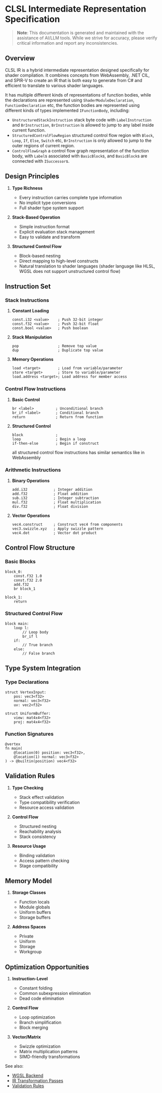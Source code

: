 # CLSL Intermediate Representation Specification

> **Note**: This documentation is generated and maintained with the assistance of AI/LLM tools. While we strive for accuracy, please verify critical information and report any inconsistencies.

## Overview

CLSL IR is a hybrid intermediate representation designed specifically for shader compilation. It combines concepts from WebAssembly, .NET CIL, and SPIR-V to create an IR that is both easy to generate from C# and efficient to translate to various shader languages.

It has multiple different kinds of representations of function bodies,
while the declarations are represented using `ShaderModuleDeclaration`, `FunctionDeclaration` etc,
the function bodies are represented using different kinds of types implemented `IFunctionBody`, including:

* `UnstructuredStackInstruction` stack byte code with `LabelInstruction` and `BrInstruction`, `BrInstruction` is allowed to jump to any label inside current function.
* `StructuredControlFlowRegion` structured control flow region with `Block`, `Loop`, `If`, `Else`, `Switch` etc, `BrInstruction` is only allowed to jump to the outer regions of current region.
* `ControlFlowGraph` a control flow graph representation of the function body,
with `Label`s associated with `BasicBlock`s,
and `BasicBlock`s are connected with `ISuccessor`s.


## Design Principles

1. **Type Richness**
   - Every instruction carries complete type information
   - No implicit type conversions
   - Full shader type system support

2. **Stack-Based Operation**
   - Simple instruction format
   - Explicit evaluation stack management
   - Easy to validate and transform

3. **Structured Control Flow**
   - Block-based nesting
   - Direct mapping to high-level constructs
   - Natural translation to shader languages (shader language like HLSL, WGSL does not support unstructured control flow)

## Instruction Set

### Stack Instructions

1. **Constant Loading**
   ```
   const.i32 <value>    ; Push 32-bit integer
   const.f32 <value>    ; Push 32-bit float
   const.bool <value>   ; Push boolean
   ```

2. **Stack Manipulation**
   ```
   pop                  ; Remove top value
   dup                  ; Duplicate top value
   ```

3. **Memory Operations**
   ```
   load <target>        ; Load from variable/parameter
   store <target>       ; Store to variable/parameter
   load.address <target>; Load address for member access
   ```

### Control Flow Instructions

1. **Basic Control**
   ```
   br <label>          ; Unconditional branch
   br_if <label>       ; Conditional branch
   return              ; Return from function
   ```

2. **Structured Control**
   ```
   block               ; 
   loop                ; Begin a loop
   if-then-else        ; Begin if construct
   ```
   all structured control flow instructions has similar semantics like in WebAssembly

### Arithmetic Instructions

1. **Binary Operations**
   ```
   add.i32            ; Integer addition
   add.f32            ; Float addition
   sub.i32            ; Integer subtraction
   mul.f32            ; Float multiplication
   div.f32            ; Float division
   ```

2. **Vector Operations**
   ```
   vec4.construct     ; Construct vec4 from components
   vec3.swizzle.xyz   ; Apply swizzle pattern
   vec4.dot           ; Vector dot product
   ```

## Control Flow Structure

### Basic Blocks
```
block_0:
    const.f32 1.0
    const.f32 2.0
    add.f32
    br block_1

block_1:
    return
```

### Structured Control Flow
```
block main:
    loop l:
        // Loop body
        br_if l
    if:
        // True branch
    else:
        // False branch
```

## Type System Integration

### Type Declarations
```
struct VertexInput:
    pos: vec3<f32>
    normal: vec3<f32>
    uv: vec2<f32>

struct UniformBuffer:
    view: mat4x4<f32>
    proj: mat4x4<f32>
```

### Function Signatures
```
@vertex
fn main(
    @location(0) position: vec3<f32>,
    @location(1) normal: vec3<f32>
) -> @builtin(position) vec4<f32>
```

## Validation Rules

1. **Type Checking**
   - Stack effect validation
   - Type compatibility verification
   - Resource access validation

2. **Control Flow**
   - Structured nesting
   - Reachability analysis
   - Stack consistency

3. **Resource Usage**
   - Binding validation
   - Access pattern checking
   - Stage compatibility

## Memory Model

1. **Storage Classes**
   - Function locals
   - Module globals
   - Uniform buffers
   - Storage buffers

2. **Address Spaces**
   - Private
   - Uniform
   - Storage
   - Workgroup

## Optimization Opportunities

1. **Instruction-Level**
   - Constant folding
   - Common subexpression elimination
   - Dead code elimination

2. **Control Flow**
   - Loop optimization
   - Branch simplification
   - Block merging

3. **Vector/Matrix**
   - Swizzle optimization
   - Matrix multiplication patterns
   - SIMD-friendly transformations

See also:
- [WGSL Backend](./backends/wgsl.md)
- [IR Transformation Passes](./compiler/passes.md)
- [Validation Rules](./compiler/validation.md)